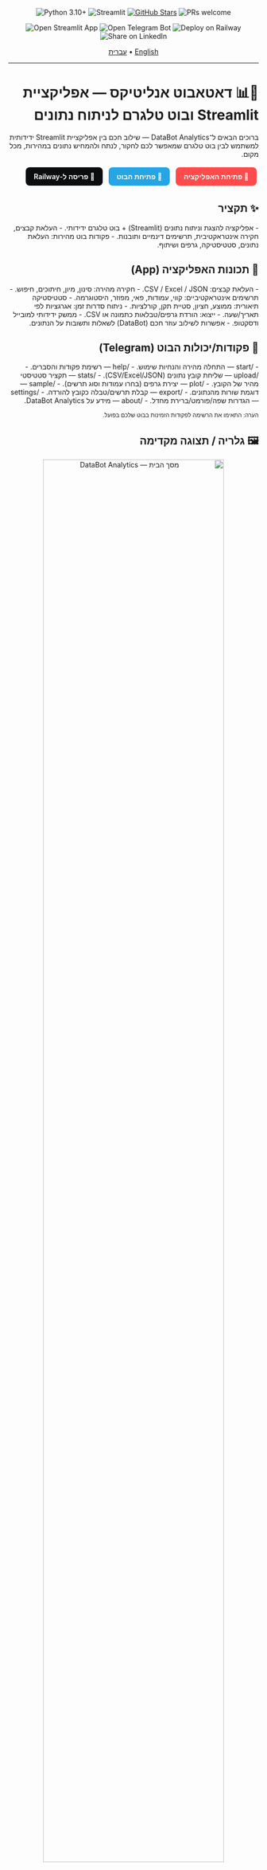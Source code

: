 <!--
Bilingual README: Hebrew (RTL) and English
Repository: https://github.com/Artisa111/databot-analytics
-->

<p align="center">
  <img src="https://img.shields.io/badge/Python-3.10%2B-3776AB?style=for-the-badge&logo=python&logoColor=white" alt="Python 3.10+">
  <img src="https://img.shields.io/badge/Streamlit-FF4B4B?style=for-the-badge&logo=streamlit&logoColor=white" alt="Streamlit">
  <a href="https://github.com/Artisa111/databot-analytics/stargazers" target="_blank"><img src="https://img.shields.io/github/stars/Artisa111/databot-analytics?style=for-the-badge" alt="GitHub Stars"></a>
  <img src="https://img.shields.io/badge/PRs-welcome-brightgreen?style=for-the-badge" alt="PRs welcome">
</p>

<p align="center">
  <a href="https://databot-analytics-1.streamlit.app/#data-bot-analytics-pro" target="_blank" style="text-decoration:none;">
    <img src="https://img.shields.io/badge/Open%20App-Streamlit%20Demo-FF4B4B?style=for-the-badge&logo=streamlit&logoColor=white" alt="Open Streamlit App">
  </a>
  <a href="https://t.me/maydatabot123_bot" target="_blank" style="text-decoration:none;">
    <img src="https://img.shields.io/badge/Open%20Bot-Telegram-26A5E4?style=for-the-badge&logo=telegram&logoColor=white" alt="Open Telegram Bot">
  </a>
  <a href="https://railway.app/new/template?template=https%3A%2F%2Fgithub.com%2FArtisa111%2Fdatabot-analytics" target="_blank" style="text-decoration:none;">
    <img src="https://img.shields.io/badge/Deploy%20on-Railway-0B0D0E?style=for-the-badge&logo=railway&logoColor=white" alt="Deploy on Railway">
  </a>
  <a href="https://www.linkedin.com/sharing/share-offsite/?url=https%3A%2F%2Fgithub.com%2FArtisa111%2Fdatabot-analytics" target="_blank" style="text-decoration:none;">
    <img src="https://img.shields.io/badge/Share-LinkedIn-0A66C2?style=for-the-badge&logo=linkedin&logoColor=white" alt="Share on LinkedIn">
  </a>
</p>

<p align="center">
  <a href="#hebrew">עברית</a> • <a href="#english">English</a>
</p>

---

<div id="hebrew" dir="rtl" lang="he" align="right">

<h1>🧠📊 דאטאבוט אנליטיקס — אפליקציית Streamlit ובוט טלגרם לניתוח נתונים</h1>

ברוכים הבאים ל־DataBot Analytics — שילוב חכם בין אפליקציית Streamlit ידידותית למשתמש לבין בוט טלגרם שמאפשר לכם לחקור, לנתח ולהמחיש נתונים במהירות, מכל מקום.

<p>
  <a href="https://databot-analytics-1.streamlit.app/#data-bot-analytics-pro" target="_blank" style="display:inline-block;padding:10px 16px;background:#FF4B4B;color:#fff;border-radius:8px;margin:4px;text-decoration:none;font-weight:600">🚀 פתיחת האפליקציה</a>
  <a href="https://t.me/maydatabot123_bot" target="_blank" style="display:inline-block;padding:10px 16px;background:#26A5E4;color:#fff;border-radius:8px;margin:4px;text-decoration:none;font-weight:600">🤖 פתיחת הבוט</a>
  <a href="#%D7%A4%D7%A8%D7%99%D7%A1%D7%94-%D7%9C-railway" style="display:inline-block;padding:10px 16px;background:#0B0D0E;color:#fff;border-radius:8px;margin:4px;text-decoration:none;font-weight:600">🔧 פריסה ל‑Railway</a>
</p>

<h2>✨ תקציר</h2>
- אפליקציה להצגת וניתוח נתונים (Streamlit) + בוט טלגרם ידידותי.  
- העלאת קבצים, חקירה אינטראקטיבית, תרשימים דינמיים ותובנות.  
- פקודות בוט מהירות: העלאת נתונים, סטטיסטיקה, גרפים ושיתוף.  

<h2>🎯 תכונות האפליקציה (App)</h2>
- העלאת קבצים: CSV / Excel / JSON.
- חקירה מהירה: סינון, מיון, חיתוכים, חיפוש.
- תרשימים אינטראקטיביים: קווי, עמודות, פאי, מפוזר, היסטוגרמה.
- סטטיסטיקה תיאורית: ממוצע, חציון, סטיית תקן, קורלציות.
- ניתוח סדרות זמן: אגרגציות לפי תאריך/שעה.
- ייצוא: הורדת גרפים/טבלאות כתמונה או CSV.
- ממשק ידידותי למובייל ודסקטופ.
- אפשרות לשילוב עוזר חכם (DataBot) לשאלות ותשובות על הנתונים.

<h2>🤖 פקודות/יכולות הבוט (Telegram)</h2>
- /start — התחלה מהירה והנחיות שימוש.  
- /help — רשימת פקודות והסברים.  
- /upload — שליחת קובץ נתונים (CSV/Excel/JSON).  
- /stats — תקציר סטטיסטי מהיר של הקובץ.  
- /plot — יצירת גרפים (בחרו עמודות וסוג תרשים).  
- /sample — דוגמת שורות מהנתונים.  
- /export — קבלת תרשים/טבלה כקובץ להורדה.  
- /settings — הגדרות שפה/פורמט/ברירת מחדל.  
- /about — מידע על DataBot Analytics.  

<sub>הערה: התאימו את הרשימה לפקודות הזמינות בבוט שלכם בפועל.</sub>

<h2>🖼️ גלריה / תצוגה מקדימה</h2>

<!-- תמונות: שנו את הנתיבים אם שמתם קבצים בתיקייה אחרת -->
<p align="center">
  <a href="https://databot-analytics-1.streamlit.app/#data-bot-analytics-pro" target="_blank">
    <img src="assets/screenshots/app-home.png" alt="מסך הבית — DataBot Analytics" width="85%">
  </a><br>
  <sub>מסך בית אינטואיטיבי עם ניווט מהיר וטעינת דוגמאות נתונים</sub>
</p>

<p align="center">
  <a href="https://t.me/maydatabot123_bot" target="_blank">
    <img src="assets/screenshots/bot-commands.png" alt="פקודות הבוט בטלגרם" width="45%">
  </a>
  &nbsp;&nbsp;
  <a href="https://t.me/maydatabot123_bot" target="_blank">
    <img src="assets/screenshots/bot-pairplot.png" alt="דוגמת גרף Pair Plot מהבוט" width="45%">
  </a>
  <br>
  <sub>בוט טלגרם: עזרה, פקודות וגרפים אוטומטיים</sub>
</p>

<h2>🛠 התקנה והרצה מקומית</h2>

1. שכפול הריפו:
   
   <pre><code>git clone https://github.com/Artisa111/databot-analytics.git
cd databot-analytics
</code></pre>

2. יצירת סביבת פייתון והתקנת חבילות:
   
   <pre><code>python -m venv .venv
source .venv/bin/activate  # ב-Windows: .venv\Scripts\activate
pip install -r requirements.txt
</code></pre>

3. משתני סביבה (דוגמה):
   
   <pre><code>export TELEGRAM_BOT_TOKEN=&lt;הטוקן_שלכם&gt;
export PORT=8501
</code></pre>

4. הרצת האפליקציה (התאימו את שם הקובץ הראשי):
   
   <pre><code>streamlit run app.py --server.port 8501 --server.address 0.0.0.0
</code></pre>

5. הרצת הבוט:
   
   <pre><code>python bot.py
</code></pre>

<h2 id="פריסה-ל-railway">☁️ פריסה ל‑Railway</h2>

<p align="center">
  <!-- כפתור תדמיתי (לא חובה) -->
  <a href="https://railway.app/new/template?template=https%3A%2F%2Fgithub.com%2FArtisa111%2Fdatabot-analytics" target="_blank">
    <img src="assets/buttons/deploy-railway.svg" alt="Deploy on Railway" height="48">
  </a>
</p>

<p>
- התחברו ל־Railway והקימו פרויקט חדש מהריפו.  <br>
- הגדירו Services נפרדים או תהליך מרובה: <br>
&nbsp;&nbsp;• Web (Streamlit) — פקודת Start: <code>streamlit run app.py --server.port $PORT --server.address 0.0.0.0</code><br>
&nbsp;&nbsp;• Worker (Bot) — פקודת Start: <code>python bot.py</code><br>
- משתני סביבה: <code>TELEGRAM_BOT_TOKEN</code>, <code>PORT</code>, ועוד לפי הצורך. <br>
- עקבו אחרי הלוגים (Logs) עד שהשירותים פעילים.


<h2>🤝 תרומה (Contributing)</h2>
- מזמינים Pull Requests ושיפורים.  
- פתחו Issue להצעות/באגים.  
- שמרו על קוד נקי ותיעוד קצר ב־PR.

<h2>📬 יצירת קשר</h2>
- טלגרם: <a href="https://t.me/maydatabot123_bot" target="_blank">@maydatabot123_bot</a>  
- Issues: <a href="https://github.com/Artisa111/databot-analytics/issues" target="_blank">github.com/Artisa111/databot-analytics/issues</a>  

<h2>📣 שתפו בלינקדאין</h2>

<p>
  <a href="https://www.linkedin.com/sharing/share-offsite/?url=https%3A%2F%2Fgithub.com%2FArtisa111%2Fdatabot-analytics" target="_blank" style="display:inline-block;padding:10px 16px;background:#0A66C2;color:#fff;border-radius:8px;margin:4px;text-decoration:none;font-weight:600">🔗 שתפו בלינקדאין</a>
</p>

<h2>⭐ תמיכה</h2>
אם אהבתם את הפרויקט — תנו כוכב ⭐ לריפו והוסיפו מעקב כדי להתעדכן!

</div>

---

<div id="english" dir="ltr" lang="en">

# 🧠📊 DataBot Analytics — Streamlit App & Telegram Bot for Data Analysis

Welcome to DataBot Analytics — a friendly Streamlit web app paired with a Telegram bot so you can explore, analyze, and visualize data quickly from anywhere.

<p>
  <a href="https://databot-analytics-1.streamlit.app/#data-bot-analytics-pro" target="_blank" style="display:inline-block;padding:10px 16px;background:#FF4B4B;color:#fff;border-radius:8px;margin:4px;text-decoration:none;font-weight:600">🚀 Open the App</a>
  <a href="https://t.me/maydatabot123_bot" target="_blank" style="display:inline-block;padding:10px 16px;background:#26A5E4;color:#fff;border-radius:8px;margin:4px;text-decoration:none;font-weight:600">🤖 Open the Telegram Bot</a>
  <a href="#deploy-to-railway" style="display:inline-block;padding:10px 16px;background:#0B0D0E;color:#fff;border-radius:8px;margin:4px;text-decoration:none;font-weight:600">🔧 Deploy to Railway</a>
</p>

## ✨ Overview
- Streamlit app for data viewing and analysis + a friendly Telegram bot.  
- Upload files, explore interactively, build charts, and extract insights.  
- Fast bot commands for upload, stats, plots, and sharing.  

## 🎯 App Features
- File upload: CSV / Excel / JSON.
- Fast exploration: filter, sort, slice, search.
- Interactive charts: line, bar, pie, scatter, histogram.
- Descriptive stats: mean, median, std, correlations.
- Time-series analysis: date/time groupings and aggregations.
- Export: download charts/tables as images or CSV.
- Mobile and desktop friendly.
- Optional smart assistant (DataBot) for data Q&A.

## 🤖 Bot Commands/Capabilities
- /start — quick onboarding and usage guide.  
- /help — list of commands and explanations.  
- /upload — send a data file (CSV/Excel/JSON).  
- /stats — quick statistical summary of your file.  
- /plot — generate charts (choose columns and chart type).  
- /sample — show a sample of rows from your data.  
- /export — receive chart/table as a downloadable file.  
- /settings — language/format/defaults.  
- /about — info about DataBot Analytics.  

<sub>Note: adjust the list to match your bot’s actual commands.</sub>

## 🖼️ Gallery / Preview

<!-- Images: change paths if you store files in a different folder -->
<p align="center">
  <a href="https://databot-analytics-1.streamlit.app/#data-bot-analytics-pro" target="_blank">
    <img src="assets/screenshots/app-home.png" alt="DataBot Analytics — Home screen" width="85%">
  </a><br>
  <sub>Clean home screen with quick navigation and demo data loaders</sub>
</p>

<p align="center">
  <a href="https://t.me/maydatabot123_bot" target="_blank">
    <img src="assets/screenshots/bot-commands.png" alt="Telegram bot — commands" width="45%">
  </a>
  &nbsp;&nbsp;
  <a href="https://t.me/maydatabot123_bot" target="_blank">
    <img src="assets/screenshots/bot-pairplot.png" alt="Telegram bot — pair plot example" width="45%">
  </a>
  <br>
  <sub>Telegram bot: help, commands, and automatic visualizations</sub>
</p>

## 🛠 Install & Run Locally

1) Clone:

```
git clone https://github.com/Artisa111/databot-analytics.git
cd databot-analytics
```

2) Create venv and install deps:

```
python -m venv .venv
source .venv/bin/activate  # on Windows: .venv\Scripts\activate
pip install -r requirements.txt
```

3) Environment variables (example):

```
export TELEGRAM_BOT_TOKEN=<your_token_here>
export PORT=8501
```

4) Run the app (adjust entry file name as needed):

```
streamlit run app.py --server.port 8501 --server.address 0.0.0.0
```

5) Run the bot:

```
python bot.py
```

## ☁️ Deploy to Railway

<p align="center">
  <!-- Optional visual button -->
  <a href="https://railway.app/new/template?template=https%3A%2F%2Fgithub.com%2FArtisa111%2Fdatabot-analytics" target="_blank">
    <img src="assets/buttons/deploy-railway.svg" alt="Deploy on Railway" height="48">
  </a>
</p>

- Sign in to Railway and create a new project from this repo.  
- Configure two services (Web + Worker) or a multi‑process setup:  
  • Web (Streamlit) start: `streamlit run app.py --server.port $PORT --server.address 0.0.0.0`  
  • Worker (Bot) start: `python bot.py`  
- Set environment variables: `TELEGRAM_BOT_TOKEN`, `PORT`, and any others you need.  
- Deploy and monitor logs until both services are healthy.


## 🤝 Contributing
- Pull Requests are welcome!  
- Open an Issue for feature requests/bug reports.  
- Keep code clean and include concise PR descriptions.

## 📬 Contact
- Telegram: <a href="https://t.me/maydatabot123_bot" target="_blank">@maydatabot123_bot</a>  
- Issues: <a href="https://github.com/Artisa111/databot-analytics/issues" target="_blank">github.com/Artisa111/databot-analytics/issues</a>

## 📣 Share on LinkedIn

<p>
  <a href="https://www.linkedin.com/sharing/share-offsite/?url=https%3A%2F%2Fgithub.com%2FArtisa111%2Fdatabot-analytics" target="_blank" style="display:inline-block;padding:10px 16px;background:#0A66C2;color:#fff;border-radius:8px;margin:4px;text-decoration:none;font-weight:600">🔗 Share this repo on LinkedIn</a>
</p>

## ⭐ Support
If you like this project, please star ⭐ the repo and follow for updates!

</div>